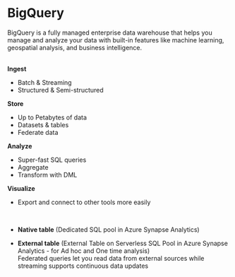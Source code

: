# BigQuery
BigQuery is a fully managed enterprise data warehouse that helps you manage and analyze your data with built-in features like machine learning, geospatial analysis, and business intelligence. <br><br>

**Ingest**
  - Batch & Streaming
  - Structured & Semi-structured <br>

**Store**
  - Up to Petabytes of data
  - Datasets & tables
  - Federate data <br>

**Analyze**
  - Super-fast SQL queries
  - Aggregate
  - Transform with DML <br>

**Visualize**
  - Export and connect to other tools more easily <br>

<br>

- **Native table** (Dedicated SQL pool in Azure Synapse Analytics) <br>

- **External table** (External Table on Serverless SQL Pool in Azure Synapse Analytics - for Ad hoc and One time analysis) <br>
Federated queries let you read data from external sources while streaming supports continuous data updates
